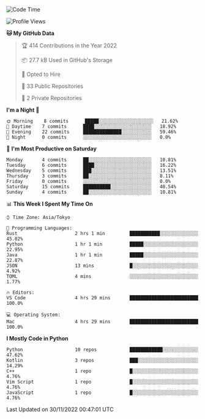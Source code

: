 <!--START_SECTION:waka-->
![Code Time](http://img.shields.io/badge/Code%20Time-505%20hrs%2015%20mins-blue)

![Profile Views](http://img.shields.io/badge/Profile%20Views-0-blue)

**🐱 My GitHub Data** 

> 🏆 414 Contributions in the Year 2022
 > 
> 📦 27.7 kB Used in GitHub's Storage 
 > 
> 💼 Opted to Hire
 > 
> 📜 33 Public Repositories 
 > 
> 🔑 2 Private Repositories  
 > 
**I'm a Night 🦉** 

```text
🌞 Morning    8 commits      █████░░░░░░░░░░░░░░░░░░░░   21.62% 
🌆 Daytime    7 commits      ████░░░░░░░░░░░░░░░░░░░░░   18.92% 
🌃 Evening    22 commits     ██████████████░░░░░░░░░░░   59.46% 
🌙 Night      0 commits      ░░░░░░░░░░░░░░░░░░░░░░░░░   0.0%

```
📅 **I'm Most Productive on Saturday** 

```text
Monday       4 commits      ██░░░░░░░░░░░░░░░░░░░░░░░   10.81% 
Tuesday      6 commits      ████░░░░░░░░░░░░░░░░░░░░░   16.22% 
Wednesday    5 commits      ███░░░░░░░░░░░░░░░░░░░░░░   13.51% 
Thursday     3 commits      ██░░░░░░░░░░░░░░░░░░░░░░░   8.11% 
Friday       0 commits      ░░░░░░░░░░░░░░░░░░░░░░░░░   0.0% 
Saturday     15 commits     ██████████░░░░░░░░░░░░░░░   40.54% 
Sunday       4 commits      ██░░░░░░░░░░░░░░░░░░░░░░░   10.81%

```


📊 **This Week I Spent My Time On** 

```text
⌚︎ Time Zone: Asia/Tokyo

💬 Programming Languages: 
Rust                     2 hrs 1 min         ███████████░░░░░░░░░░░░░░   45.02% 
Python                   1 hr 1 min          █████░░░░░░░░░░░░░░░░░░░░   22.95% 
Java                     1 hr 1 min          █████░░░░░░░░░░░░░░░░░░░░   22.87% 
JSON                     13 mins             █░░░░░░░░░░░░░░░░░░░░░░░░   4.92% 
TOML                     4 mins              ░░░░░░░░░░░░░░░░░░░░░░░░░   1.77%

🔥 Editors: 
VS Code                  4 hrs 29 mins       █████████████████████████   100.0%

💻 Operating System: 
Mac                      4 hrs 29 mins       █████████████████████████   100.0%

```

**I Mostly Code in Python** 

```text
Python                   10 repos            ████████████░░░░░░░░░░░░░   47.62% 
Kotlin                   3 repos             ███░░░░░░░░░░░░░░░░░░░░░░   14.29% 
C++                      1 repo              █░░░░░░░░░░░░░░░░░░░░░░░░   4.76% 
Vim Script               1 repo              █░░░░░░░░░░░░░░░░░░░░░░░░   4.76% 
JavaScript               1 repo              █░░░░░░░░░░░░░░░░░░░░░░░░   4.76%

```



 Last Updated on 30/11/2022 00:47:01 UTC
<!--END_SECTION:waka-->
